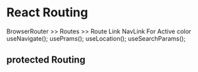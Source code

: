 # React Routing 
BrowserRouter >> Routes >> Route
Link
NavLink For Active color
useNavigate();
usePrams();
useLocation();
useSearchParams();

## protected Routing 
